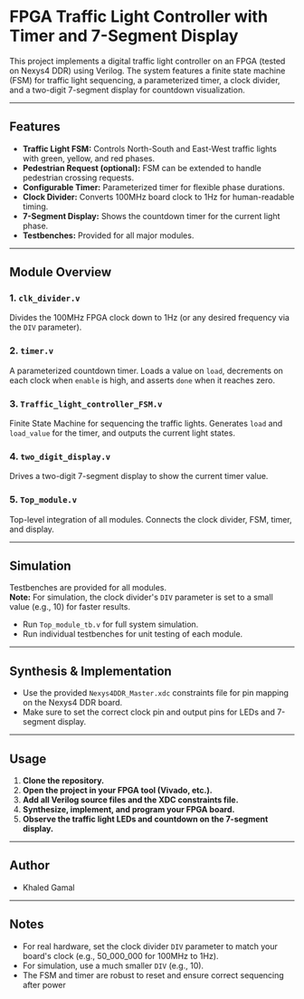 # FPGA Traffic Light Controller with Timer and 7-Segment Display

This project implements a digital traffic light controller on an FPGA (tested on Nexys4 DDR) using Verilog. The system features a finite state machine (FSM) for traffic light sequencing, a parameterized timer, a clock divider, and a two-digit 7-segment display for countdown visualization.

---

## Features

- **Traffic Light FSM:** Controls North-South and East-West traffic lights with green, yellow, and red phases.
- **Pedestrian Request (optional):** FSM can be extended to handle pedestrian crossing requests.
- **Configurable Timer:** Parameterized timer for flexible phase durations.
- **Clock Divider:** Converts 100MHz board clock to 1Hz for human-readable timing.
- **7-Segment Display:** Shows the countdown timer for the current light phase.
- **Testbenches:** Provided for all major modules.

---

## Module Overview

### 1. `clk_divider.v`
Divides the 100MHz FPGA clock down to 1Hz (or any desired frequency via the `DIV` parameter).

### 2. `timer.v`
A parameterized countdown timer. Loads a value on `load`, decrements on each clock when `enable` is high, and asserts `done` when it reaches zero.

### 3. `Traffic_light_controller_FSM.v`
Finite State Machine for sequencing the traffic lights. Generates `load` and `load_value` for the timer, and outputs the current light states.

### 4. `two_digit_display.v`
Drives a two-digit 7-segment display to show the current timer value.

### 5. `Top_module.v`
Top-level integration of all modules. Connects the clock divider, FSM, timer, and display.

---

## Simulation

Testbenches are provided for all modules.  
**Note:** For simulation, the clock divider's `DIV` parameter is set to a small value (e.g., 10) for faster results.

- Run `Top_module_tb.v` for full system simulation.
- Run individual testbenches for unit testing of each module.

---

## Synthesis & Implementation

- Use the provided `Nexys4DDR_Master.xdc` constraints file for pin mapping on the Nexys4 DDR board.
- Make sure to set the correct clock pin and output pins for LEDs and 7-segment display.

---

## Usage

1. **Clone the repository.**
2. **Open the project in your FPGA tool (Vivado, etc.).**
3. **Add all Verilog source files and the XDC constraints file.**
4. **Synthesize, implement, and program your FPGA board.**
5. **Observe the traffic light LEDs and countdown on the 7-segment display.**

---

## Author

- Khaled Gamal

---

## Notes

- For real hardware, set the clock divider `DIV` parameter to match your board's clock (e.g., 50_000_000 for 100MHz to 1Hz).
- For simulation, use a much smaller `DIV` (e.g., 10).
- The FSM and timer are robust to reset and ensure correct sequencing after power
